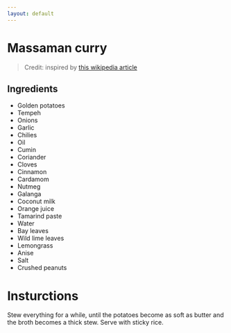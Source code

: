 ```yaml
---
layout: default
---
```

# Massaman curry
> Credit: inspired by [this wikipedia article](https://en.wikipedia.org/wiki/Massaman_curry)

## Ingredients
* Golden potatoes
* Tempeh
* Onions
* Garlic
* Chilies
* Oil
* Cumin
* Coriander
* Cloves
* Cinnamon
* Cardamom
* Nutmeg
* Galanga
* Coconut milk
* Orange juice
* Tamarind paste
* Water
* Bay leaves
* Wild lime leaves
* Lemongrass
* Anise
* Salt
* Crushed peanuts

# Insturctions
Stew everything for a while, until the potatoes become as soft as butter and the broth becomes a thick stew. Serve with sticky rice.
